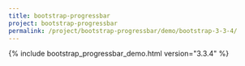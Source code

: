 ```yaml
---
title: bootstrap-progressbar
project: bootstrap-progressbar
permalink: /project/bootstrap-progressbar/demo/bootstrap-3-3-4/
---
```


{% include bootstrap_progressbar_demo.html version="3.3.4" %}
